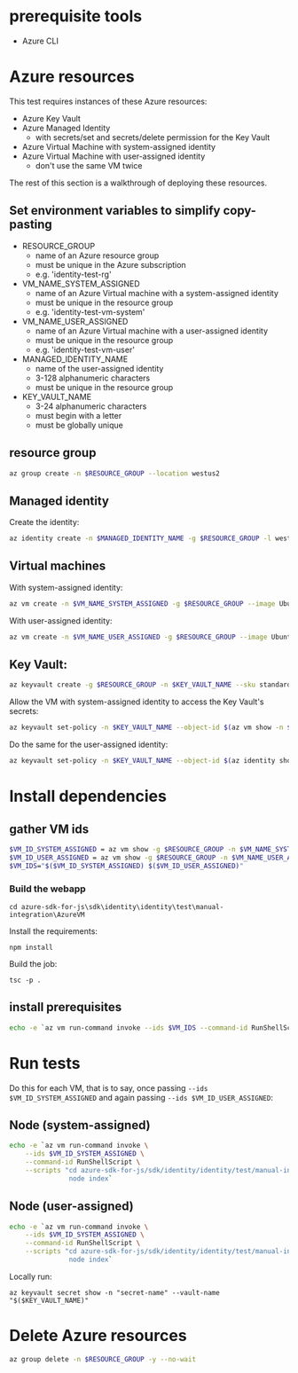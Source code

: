 # prerequisite tools
- Azure CLI

# Azure resources
This test requires instances of these Azure resources:
- Azure Key Vault
- Azure Managed Identity
  - with secrets/set and secrets/delete permission for the Key Vault
- Azure Virtual Machine with system-assigned identity
- Azure Virtual Machine with user-assigned identity
  - don't use the same VM twice

The rest of this section is a walkthrough of deploying these resources.

## Set environment variables to simplify copy-pasting
- RESOURCE_GROUP
  - name of an Azure resource group
  - must be unique in the Azure subscription
  - e.g. 'identity-test-rg'
- VM_NAME_SYSTEM_ASSIGNED
  - name of an Azure Virtual machine with a system-assigned identity
  - must be unique in the resource group
  - e.g. 'identity-test-vm-system'
- VM_NAME_USER_ASSIGNED
  - name of an Azure Virtual machine with a user-assigned identity
  - must be unique in the resource group
  - e.g. 'identity-test-vm-user'
- MANAGED_IDENTITY_NAME
  - name of the user-assigned identity
  - 3-128 alphanumeric characters
  - must be unique in the resource group
- KEY_VAULT_NAME
  - 3-24 alphanumeric characters
  - must begin with a letter
  - must be globally unique

## resource group
```sh
az group create -n $RESOURCE_GROUP --location westus2
```

## Managed identity
Create the identity:
```sh
az identity create -n $MANAGED_IDENTITY_NAME -g $RESOURCE_GROUP -l westus2
```

## Virtual machines
With system-assigned identity:
```sh
az vm create -n $VM_NAME_SYSTEM_ASSIGNED -g $RESOURCE_GROUP --image UbuntuLTS --assign-identity --size Standard_DS1_v2 -l westus2 --generate-ssh-keys
```

With user-assigned identity:
```sh
az vm create -n $VM_NAME_USER_ASSIGNED -g $RESOURCE_GROUP --image UbuntuLTS --assign-identity $(az identity show -g $RESOURCE_GROUP -n $MANAGED_IDENTITY_NAME -o tsv --query id) --size Standard_DS1_v2 -l westus2 --generate-ssh-keys
```

## Key Vault:
```sh
az keyvault create -g $RESOURCE_GROUP -n $KEY_VAULT_NAME --sku standard
```

Allow the VM with system-assigned identity to access the Key Vault's secrets:
```sh
az keyvault set-policy -n $KEY_VAULT_NAME --object-id $(az vm show -n $VM_NAME_SYSTEM_ASSIGNED -g $RESOURCE_GROUP --query identity.principalId -o tsv) --secret-permissions set delete
```

Do the same for the user-assigned identity:
```sh
az keyvault set-policy -n $KEY_VAULT_NAME --object-id $(az identity show -g $RESOURCE_GROUP -n $MANAGED_IDENTITY_NAME --query principalId -o tsv) --secret-permissions set delete
```

# Install dependencies

## gather VM ids
```sh
$VM_ID_SYSTEM_ASSIGNED = az vm show -g $RESOURCE_GROUP -n $VM_NAME_SYSTEM_ASSIGNED -o tsv --query id
$VM_ID_USER_ASSIGNED = az vm show -g $RESOURCE_GROUP -n $VM_NAME_USER_ASSIGNED -o tsv --query id
$VM_IDS="$($VM_ID_SYSTEM_ASSIGNED) $($VM_ID_USER_ASSIGNED)"
```

### Build the webapp

```
cd azure-sdk-for-js\sdk\identity\identity\test\manual-integration\AzureVM
```

Install the requirements:
```
npm install
```

Build the job:
```
tsc -p .
```


## install prerequisites
```sh
echo -e `az vm run-command invoke --ids $VM_IDS --command-id RunShellScript --scripts "sudo apt update && sudo apt install typescript && git clone https://github.com/jonathandturner/azure-sdk-for-js --single-branch --branch manual_integration_tests_1 --depth 1 && cd azure-sdk-for-js/sdk/identity/identity/test/manual-integration/AzureVM && node install && tsc -p .`
```

# Run tests
Do this for each VM, that is to say, once passing `--ids $VM_ID_SYSTEM_ASSIGNED` and again
passing `--ids $VM_ID_USER_ASSIGNED`:

## Node (system-assigned)
```sh
echo -e `az vm run-command invoke \
    --ids $VM_ID_SYSTEM_ASSIGNED \
    --command-id RunShellScript \
    --scripts "cd azure-sdk-for-js/sdk/identity/identity/test/manual-integration/AzureVM && \
               node index`
```

## Node (user-assigned)
```sh
echo -e `az vm run-command invoke \
    --ids $VM_ID_SYSTEM_ASSIGNED \
    --command-id RunShellScript \
    --scripts "cd azure-sdk-for-js/sdk/identity/identity/test/manual-integration/AzureVM && \
               node index`
```

Locally run:

```
az keyvault secret show -n "secret-name" --vault-name "$($KEY_VAULT_NAME)"
```

# Delete Azure resources
```sh
az group delete -n $RESOURCE_GROUP -y --no-wait
```
